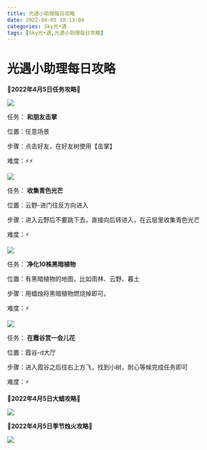 ```yaml
---
title: 光遇小助理每日攻略
date: 2022-04-05 10:13:04
categories: Sky光•遇
tags: [Sky光•遇,光遇小助理每日攻略]
---
```

# 光遇小助理每日攻略
**🌊2022年4月5日任务攻略🌊**

![](https://ok.166.net/reunionpub/ds/kol/20220405/001930-csv8u6oif5.png)

任务： **和朋友击掌**

位置：任意场景

步骤：点击好友，在好友树使用【击掌】

难度：⚡⚡

![](https://ok.166.net/reunionpub/ds/kol/20220405/001956-5rh9btvklf.png)

任务： **收集青色光芒**

位置：云野-进门往反方向进入

步骤：进入云野后不要跳下去，直接向后转进入，在云层里收集青色光芒

难度：⚡

![](https://ok.166.net/reunionpub/ds/kol/20220405/002115-n10g2fate5.png)

任务： **净化10株黑暗植物**

位置：有黑暗植物的地图，比如雨林、云野、暮土

步骤：用蜡烛将黑暗植物燃烧掉即可。

难度：⚡

![](https://ok.166.net/reunionpub/ds/kol/20220405/002134-lrkyw2qmi7.png)

任务： **在霞谷赏一会儿花**

位置：霞谷-d大厅

步骤：进入霞谷之后往右上方飞，找到小树，耐心等候完成任务即可

难度：⚡

 **🌊2022年4月5日大蜡攻略🌊**

![](https://ok.166.net/reunionpub/ds/kol/20220405/002230-vu7b9aomi6.png)

 **🌊2022年4月5日季节烛火攻略🌊**

![](https://ok.166.net/reunionpub/ds/kol/20220405/002441-glhfto024s.png)

  

